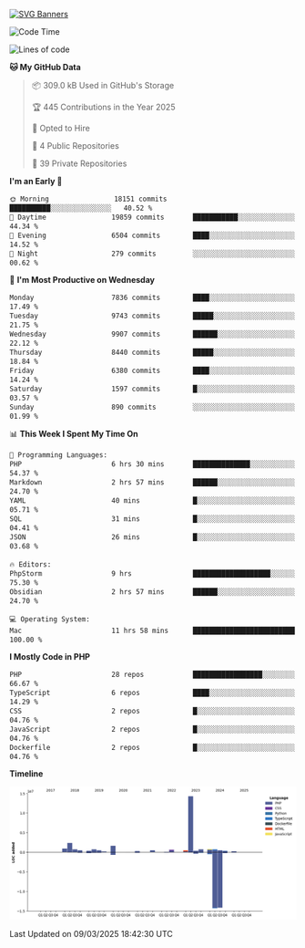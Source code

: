 [![SVG Banners](https://svg-banners.vercel.app/api?type=glitch&text1=Gere_Lajos%F0%9F%92%BB&width=800&height=400)](https://github.com/Akshay090/svg-banners)

<!--START_SECTION:waka-->
![Code Time](http://img.shields.io/badge/Code%20Time-2%2C272%20hrs%2040%20mins-blue)

![Lines of code](https://img.shields.io/badge/From%20Hello%20World%20I%27ve%20Written-27.1%20million%20lines%20of%20code-blue)

**🐱 My GitHub Data** 

> 📦 309.0 kB Used in GitHub's Storage 
 > 
> 🏆 445 Contributions in the Year 2025
 > 
> 💼 Opted to Hire
 > 
> 📜 4 Public Repositories 
 > 
> 🔑 39 Private Repositories 
 > 
**I'm an Early 🐤** 

```text
🌞 Morning                18151 commits       ██████████░░░░░░░░░░░░░░░   40.52 % 
🌆 Daytime                19859 commits       ███████████░░░░░░░░░░░░░░   44.34 % 
🌃 Evening                6504 commits        ████░░░░░░░░░░░░░░░░░░░░░   14.52 % 
🌙 Night                  279 commits         ░░░░░░░░░░░░░░░░░░░░░░░░░   00.62 % 
```
📅 **I'm Most Productive on Wednesday** 

```text
Monday                   7836 commits        ████░░░░░░░░░░░░░░░░░░░░░   17.49 % 
Tuesday                  9743 commits        █████░░░░░░░░░░░░░░░░░░░░   21.75 % 
Wednesday                9907 commits        ██████░░░░░░░░░░░░░░░░░░░   22.12 % 
Thursday                 8440 commits        █████░░░░░░░░░░░░░░░░░░░░   18.84 % 
Friday                   6380 commits        ████░░░░░░░░░░░░░░░░░░░░░   14.24 % 
Saturday                 1597 commits        █░░░░░░░░░░░░░░░░░░░░░░░░   03.57 % 
Sunday                   890 commits         ░░░░░░░░░░░░░░░░░░░░░░░░░   01.99 % 
```


📊 **This Week I Spent My Time On** 

```text
💬 Programming Languages: 
PHP                      6 hrs 30 mins       ██████████████░░░░░░░░░░░   54.37 % 
Markdown                 2 hrs 57 mins       ██████░░░░░░░░░░░░░░░░░░░   24.70 % 
YAML                     40 mins             █░░░░░░░░░░░░░░░░░░░░░░░░   05.71 % 
SQL                      31 mins             █░░░░░░░░░░░░░░░░░░░░░░░░   04.41 % 
JSON                     26 mins             █░░░░░░░░░░░░░░░░░░░░░░░░   03.68 % 

🔥 Editors: 
PhpStorm                 9 hrs               ███████████████████░░░░░░   75.30 % 
Obsidian                 2 hrs 57 mins       ██████░░░░░░░░░░░░░░░░░░░   24.70 % 

💻 Operating System: 
Mac                      11 hrs 58 mins      █████████████████████████   100.00 % 
```

**I Mostly Code in PHP** 

```text
PHP                      28 repos            █████████████████░░░░░░░░   66.67 % 
TypeScript               6 repos             ████░░░░░░░░░░░░░░░░░░░░░   14.29 % 
CSS                      2 repos             █░░░░░░░░░░░░░░░░░░░░░░░░   04.76 % 
JavaScript               2 repos             █░░░░░░░░░░░░░░░░░░░░░░░░   04.76 % 
Dockerfile               2 repos             █░░░░░░░░░░░░░░░░░░░░░░░░   04.76 % 
```



**Timeline**

![Lines of Code chart](https://raw.githubusercontent.com/gere-lajos/gere-lajos/main/assets/bar_graph.png)


 Last Updated on 09/03/2025 18:42:30 UTC
<!--END_SECTION:waka-->
